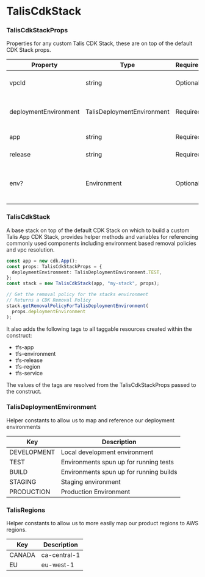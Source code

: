 # TalisCdkStack

### TalisCdkStackProps

Properties for any custom Talis CDK Stack, these are on top of the default CDK Stack props.

| Property              | Type                       | Required | Description                                                            |
| --------------------- | -------------------------- | -------- | ---------------------------------------------------------------------- |
| vpcId                 | string                     | Optional | ID of the VPC to deploy stack components into                          |
| deploymentEnvironment | TalisDeploymentEnvironment | Required | The environment this stack is being deployed into                      |
| app                   | string                     | Required | application name                                                       |
| release               | string                     | Required | release version in format <build-number>-<commit-hash>                 |
| env?                  | Environment                | Optional | The AWS environment (account/region) where this stack will be deployed |

### TalisCdkStack

A base stack on top of the default CDK Stack on which to build a custom Talis App CDK Stack, provides helper methods and variables for referencing commonly used components including environment based removal policies and vpc resolution.

```ts
const app = new cdk.App();
const props: TalisCdkStackProps = {
  deploymentEnvironment: TalisDeploymentEnvironment.TEST,
};
const stack = new TalisCdkStack(app, "my-stack", props);

// Get the removal policy for the stacks environment
// Returns a CDK Removal Policy
stack.getRemovalPolicyForTalisDeploymentEnvironment(
  props.deploymentEnvironment
);
```

It also adds the following tags to all taggable resources created within the construct:

- tfs-app
- tfs-environment
- tfs-release
- tfs-region
- tfs-service

The values of the tags are resolved from the TalisCdkStackProps passed to the construct.

### TalisDeploymentEnvironment

Helper constants to allow us to map and reference our deployment environments

| Key         | Description                             |
| ----------- | --------------------------------------- |
| DEVELOPMENT | Local development environment           |
| TEST        | Environments spun up for running tests  |
| BUILD       | Environments spun up for running builds |
| STAGING     | Staging environment                     |
| PRODUCTION  | Production Environment                  |

### TalisRegions

Helper constants to allow us to more easily map our product regions to AWS regions.

| Key    | Description  |
| ------ | ------------ |
| CANADA | ca-central-1 |
| EU     | eu-west-1    |

